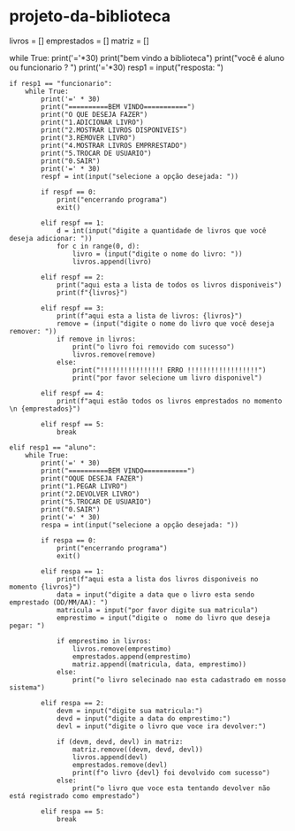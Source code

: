 # projeto-da-biblioteca
livros = []
emprestados = []
matriz = []

while True:
    print('='*30)
    print("bem vindo a biblioteca")
    print("você é aluno ou funcionario ? ")
    print('='*30)
    resp1 = input("resposta: ")

    if resp1 == "funcionario":
        while True:
            print('=' * 30)
            print("==========BEM VINDO===========")
            print("O QUE DESEJA FAZER")
            print("1.ADICIONAR LIVRO")
            print("2.MOSTRAR LIVROS DISPONIVEIS")
            print("3.REMOVER LIVRO")
            print("4.MOSTRAR LIVROS EMPRRESTADO")
            print("5.TROCAR DE USUARIO")
            print("0.SAIR")
            print('=' * 30)
            respf = int(input("selecione a opção desejada: "))

            if respf == 0:
                print("encerrando programa")
                exit()

            elif respf == 1:
                d = int(input("digite a quantidade de livros que você deseja adicionar: "))
                for c in range(0, d):
                    livro = (input("digite o nome do livro: "))
                    livros.append(livro)

            elif respf == 2:
                print("aqui esta a lista de todos os livros disponiveis")
                print(f"{livros}")

            elif respf == 3:
                print(f"aqui esta a lista de livros: {livros}")
                remove = (input("digite o nome do livro que você deseja remover: "))
                if remove in livros:
                    print("o livro foi removido com sucesso")
                    livros.remove(remove)
                else:
                    print("!!!!!!!!!!!!!!!! ERRO !!!!!!!!!!!!!!!!!!")
                    print("por favor selecione um livro disponivel")

            elif respf == 4:
                print(f"aqui estão todos os livros emprestados no momento \n {emprestados}")

            elif respf == 5:
                break 

    elif resp1 == "aluno":
        while True:
            print('=' * 30)
            print("==========BEM VINDO===========")
            print("OQUE DESEJA FAZER")
            print("1.PEGAR LIVRO")
            print("2.DEVOLVER LIVRO")
            print("5.TROCAR DE USUARIO")
            print("0.SAIR")
            print('=' * 30)
            respa = int(input("selecione a opção desejada: "))

            if respa == 0:
                print("encerrando programa")
                exit()

            elif respa == 1:
                print(f"aqui esta a lista dos livros disponiveis no momento {livros}")
                data = input("digite a data que o livro esta sendo emprestado (DD/MM/AA): ")
                matricula = input("por favor digite sua matricula")
                emprestimo = input("digite o  nome do livro que deseja pegar: ")

                if emprestimo in livros:
                    livros.remove(emprestimo)
                    emprestados.append(emprestimo)
                    matriz.append((matricula, data, emprestimo))
                else:
                    print("o livro selecinado nao esta cadastrado em nosso sistema")

            elif respa == 2:
                devm = input("digite sua matricula:")
                devd = input("digite a data do emprestimo:")
                devl = input("digite o livro que voce ira devolver:")

                if (devm, devd, devl) in matriz:
                    matriz.remove((devm, devd, devl))
                    livros.append(devl)
                    emprestados.remove(devl)
                    print(f"o livro {devl} foi devolvido com sucesso")
                else:
                    print("o livro que voce esta tentando devolver não está registrado como emprestado")

            elif respa == 5:
                break 
